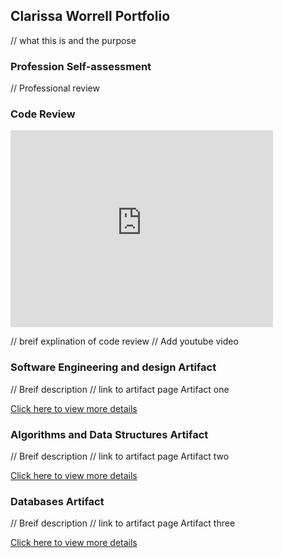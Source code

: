 ## Clarissa Worrell Portfolio

// what this is and the purpose 

### Profession Self-assessment

// Professional review

### Code Review

<iframe width="420" height="315" src="https://www.youtube.com/watch?v=lvSkIw2MLGM" frameborder="0" allowfullscreen></iframe>

// breif explination of code review
// Add youtube video

### Software Engineering and design Artifact

// Breif description
// link to artifact page
Artifact one

[Click here to view more details](https://clarissaworrell.github.io/ArtifactOne)

### Algorithms and Data Structures Artifact

// Breif description
// link to artifact page
Artifact two

[Click here to view more details](https://clarissaworrell.github.io/ArtifactTwo)

### Databases Artifact

// Breif description
// link to artifact page
Artifact three

[Click here to view more details](https://clarissaworrell.github.io/ArtifactThree)


